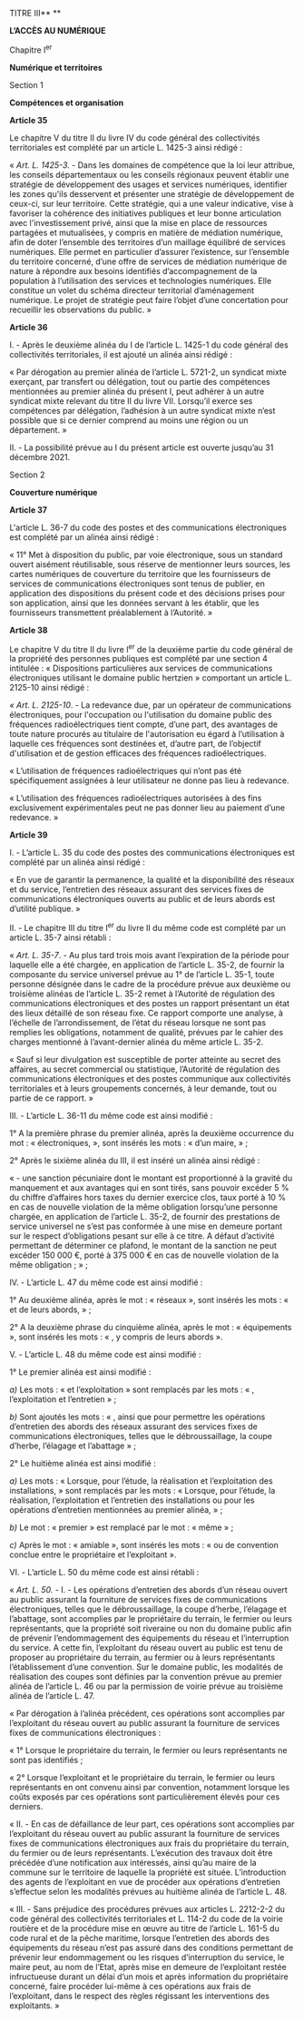 
TITRE III** **

**L’ACCÈS AU NUMÉRIQUE**



Chapitre I<sup>er</sup>

**Numérique et territoires**



Section 1

**Compétences et organisation**

**Article 35**

Le chapitre V du titre II du livre IV du code général des collectivités 
territoriales est complété par un article L. 1425-3 ainsi rédigé :

« *Art. L. 1425-3.* - Dans les domaines de compétence que la loi leur attribue, 
les conseils départementaux ou les conseils régionaux peuvent établir une 
stratégie de développement des usages et services numériques, identifier les 
zones qu'ils desservent et présenter une stratégie de développement de ceux-ci, 
sur leur territoire. Cette stratégie, qui a une valeur indicative, vise à 
favoriser la cohérence des initiatives publiques et leur bonne articulation 
avec l'investissement privé, ainsi que la mise en place de ressources partagées 
et mutualisées, y compris en matière de médiation numérique, afin de doter 
l’ensemble des territoires d’un maillage équilibré de services numériques. Elle 
permet en particulier d’assurer l’existence, sur l’ensemble du territoire 
concerné, d’une offre de services de médiation numérique de nature à répondre 
aux besoins identifiés d’accompagnement de la population à l’utilisation des 
services et technologies numériques. Elle constitue un volet du schéma 
directeur territorial d’aménagement numérique. Le projet de stratégie peut 
faire l’objet d’une concertation pour recueillir les observations du public. »

**Article 36**

I. - Après le deuxième alinéa du I de l’article L. 1425-1 du code général des 
collectivités territoriales, il est ajouté un alinéa ainsi rédigé :

« Par dérogation au premier alinéa de l’article L. 5721-2, un syndicat mixte 
exerçant, par transfert ou délégation, tout ou partie des compétences 
mentionnées au premier alinéa du présent I, peut adhérer à un autre syndicat 
mixte relevant du titre II du livre VII. Lorsqu’il exerce ses compétences par 
délégation, l’adhésion à un autre syndicat mixte n’est possible que si ce 
dernier comprend au moins une région ou un département. »

II. - La possibilité prévue au I du présent article est ouverte jusqu’au 31 
décembre 2021.



Section 2

**Couverture numérique**

**Article 37**

L'article L. 36-7 du code des postes et des communications électroniques est 
complété par un alinéa ainsi rédigé :

« 11° Met à disposition du public, par voie électronique, sous un standard 
ouvert aisément réutilisable, sous réserve de mentionner leurs sources, les 
cartes numériques de couverture du territoire que les fournisseurs de services 
de communications électroniques sont tenus de publier, en application des 
dispositions du présent code et des décisions prises pour son application, 
ainsi que les données servant à les établir, que les fournisseurs transmettent 
préalablement à l’Autorité. »

**Article 38**

Le chapitre V du titre II du livre I<sup>er</sup> de la deuxième partie du code 
général de la propriété des personnes publiques est complété par une section 4 
intitulée : « Dispositions particulières aux services de communications 
électroniques utilisant le domaine public hertzien » comportant un article L. 
2125-10 ainsi rédigé :

*« Art. L. 2125-10*. - La redevance due, par un opérateur de communications 
électroniques, pour l'occupation ou l'utilisation du domaine public des 
fréquences radioélectriques tient compte, d’une part, des avantages de toute 
nature procurés au titulaire de l'autorisation eu égard à l’utilisation à 
laquelle ces fréquences sont destinées et, d’autre part, de l’objectif 
d'utilisation et de gestion efficaces des fréquences radioélectriques.

« L’utilisation de fréquences radioélectriques qui n’ont pas été spécifiquement 
assignées à leur utilisateur ne donne pas lieu à redevance.

« L’utilisation des fréquences radioélectriques autorisées à des fins 
exclusivement expérimentales peut ne pas donner lieu au paiement d’une 
redevance. »

**Article 39**

I. - L’article L. 35 du code des postes des communications électroniques est 
complété par un alinéa ainsi rédigé :

« En vue de garantir la permanence, la qualité et la disponibilité des réseaux 
et du service, l’entretien des réseaux assurant des services fixes de 
communications électroniques ouverts au public et de leurs abords est d’utilité 
publique. »

II. - Le chapitre III du titre I<sup>er</sup> du livre II du même code est 
complété par un article L. 35-7 ainsi rétabli :

« *Art. L. 35-7*. - Au plus tard trois mois avant l’expiration de la période 
pour laquelle elle a été chargée, en application de l’article L. 35-2, de 
fournir la composante du service universel prévue au 1° de l’article L. 35-1, 
toute personne désignée dans le cadre de la procédure prévue aux deuxième ou 
troisième alinéas de l’article L. 35-2 remet à l’Autorité de régulation des 
communications électroniques et des postes un rapport présentant un état des 
lieux détaillé de son réseau fixe. Ce rapport comporte une analyse, à l’échelle 
de l’arrondissement, de l’état du réseau lorsque ne sont pas remplies les 
obligations, notamment de qualité, prévues par le cahier des charges mentionné 
à l’avant-dernier alinéa du même article L. 35-2.

« Sauf si leur divulgation est susceptible de porter atteinte au secret des 
affaires, au secret commercial ou statistique, l’Autorité de régulation des 
communications électroniques et des postes communique aux collectivités 
territoriales et à leurs groupements concernés, à leur demande, tout ou partie 
de ce rapport. »

III. - L’article L. 36-11 du même code est ainsi modifié :

1° A la première phrase du premier alinéa, après la deuxième occurrence du mot 
: « électroniques, », sont insérés les mots : « d’un maire, » ;

2° Après le sixième alinéa du III, il est inséré un alinéa ainsi rédigé :

« - une sanction pécuniaire dont le montant est proportionné à la gravité du 
manquement et aux avantages qui en sont tirés, sans pouvoir excéder 5 % du 
chiffre d’affaires hors taxes du dernier exercice clos, taux porté à 10 % en 
cas de nouvelle violation de la même obligation lorsqu’une personne chargée, en 
application de l’article L. 35-2, de fournir des prestations de service 
universel ne s’est pas conformée à une mise en demeure portant sur le respect 
d’obligations pesant sur elle à ce titre. A défaut d’activité permettant de 
déterminer ce plafond, le montant de la sanction ne peut excéder 150 000 €, 
porté à 375 000 € en cas de nouvelle violation de la même obligation ; » ;

IV. - L’article L. 47 du même code est ainsi modifié :

1° Au deuxième alinéa, après le mot : « réseaux », sont insérés les mots : « et 
de leurs abords, » ;

2° A la deuxième phrase du cinquième alinéa, après le mot : « équipements », 
sont insérés les mots : « , y compris de leurs abords ».

V. - L’article L. 48 du même code est ainsi modifié :

1° Le premier alinéa est ainsi modifié :

*a)* Les mots : « et l’exploitation » sont remplacés par les mots : « , 
l’exploitation et l’entretien » ;

*b)* Sont ajoutés les mots : « , ainsi que pour permettre les opérations 
d’entretien des abords des réseaux assurant des services fixes de 
communications électroniques, telles que le débroussaillage, la coupe d’herbe, 
l’élagage et l’abattage » ;

2° Le huitième alinéa est ainsi modifié :

*a)* Les mots : « Lorsque, pour l’étude, la réalisation et l’exploitation des 
installations, » sont remplacés par les mots : « Lorsque, pour l’étude, la 
réalisation, l’exploitation et l’entretien des installations ou pour les 
opérations d’entretien mentionnées au premier alinéa, » ;

*b)* Le mot : « premier » est remplacé par le mot : « même » ;

*c)* Après le mot : « amiable », sont insérés les mots : « ou de convention 
conclue entre le propriétaire et l’exploitant ».

VI. - L’article L. 50 du même code est ainsi rétabli :

« *Art. L. 50.* - I. - Les opérations d’entretien des abords d’un réseau ouvert 
au public assurant la fourniture de services fixes de communications 
électroniques, telles que le débroussaillage, la coupe d’herbe, l’élagage et 
l’abattage, sont accomplies par le propriétaire du terrain, le fermier ou leurs 
représentants, que la propriété soit riveraine ou non du domaine public afin de 
prévenir l’endommagement des équipements du réseau et l’interruption du 
service. A cette fin, l’exploitant du réseau ouvert au public est tenu de 
proposer au propriétaire du terrain, au fermier ou à leurs représentants 
l’établissement d’une convention. Sur le domaine public, les modalités de 
réalisation des coupes sont définies par la convention prévue au premier alinéa 
de l’article L. 46 ou par la permission de voirie prévue au troisième alinéa de 
l’article L. 47.

« Par dérogation à l’alinéa précédent, ces opérations sont accomplies par 
l’exploitant du réseau ouvert au public assurant la fourniture de services 
fixes de communications électroniques :

« 1° Lorsque le propriétaire du terrain, le fermier ou leurs représentants ne 
sont pas identifiés ;

« 2° Lorsque l’exploitant et le propriétaire du terrain, le fermier ou leurs 
représentants en ont convenu ainsi par convention, notamment lorsque les coûts 
exposés par ces opérations sont particulièrement élevés pour ces derniers.

« II. - En cas de défaillance de leur part, ces opérations sont accomplies par 
l’exploitant du réseau ouvert au public assurant la fourniture de services 
fixes de communications électroniques aux frais du propriétaire du terrain, du 
fermier ou de leurs représentants. L’exécution des travaux doit être précédée 
d’une notification aux intéressés, ainsi qu’au maire de la commune sur le 
territoire de laquelle la propriété est située. L’introduction des agents de 
l’exploitant en vue de procéder aux opérations d’entretien s’effectue selon les 
modalités prévues au huitième alinéa de l’article L. 48.

« III. - Sans préjudice des procédures prévues aux articles L. 2212-2-2 du code 
général des collectivités territoriales et L. 114-2 du code de la voirie 
routière et de la procédure mise en œuvre au titre de l’article L. 161-5 du 
code rural et de la pêche maritime, lorsque l’entretien des abords des 
équipements du réseau n’est pas assuré dans des conditions permettant de 
prévenir leur endommagement ou les risques d’interruption du service, le maire 
peut, au nom de l’Etat, après mise en demeure de l’exploitant restée 
infructueuse durant un délai d’un mois et après information du propriétaire 
concerné, faire procéder lui-même à ces opérations aux frais de l’exploitant, 
dans le respect des règles régissant les interventions des exploitants. »


